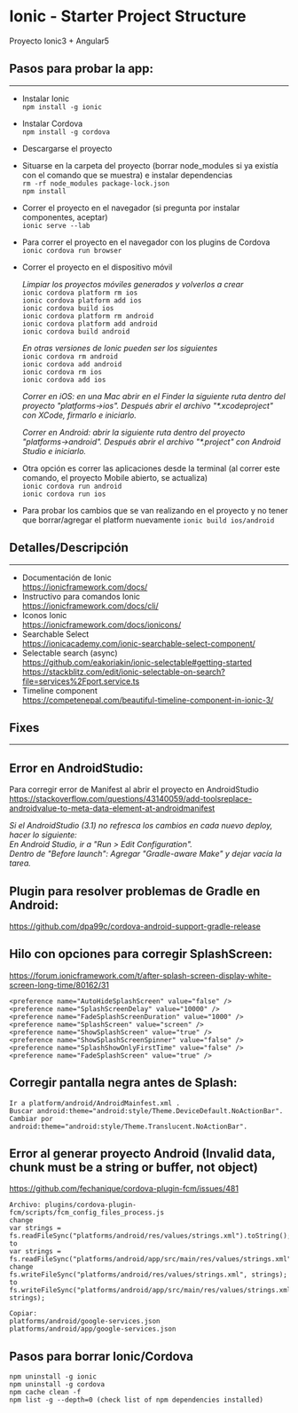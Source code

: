 # Ionic - Starter Project Structure
Proyecto Ionic3 + Angular5

## Pasos para probar la app:
--------------------
- Instalar Ionic    
`npm install -g ionic`

- Instalar Cordova  
`npm install -g cordova`

- Descargarse el proyecto   
- Situarse en la carpeta del proyecto (borrar node_modules si ya existía con el comando que se muestra) e instalar dependencias   
`rm -rf node_modules package-lock.json`  
`npm install`  

- Correr el proyecto en el navegador (si pregunta por instalar componentes, aceptar)    
`ionic serve --lab`

- Para correr el proyecto en el navegador con los plugins de Cordova    
`ionic cordova run browser`

- Correr el proyecto en el dispositivo móvil    

    _Limpiar los proyectos móviles generados y volverlos a crear_    
    `ionic cordova platform rm ios`     
    `ionic cordova platform add ios`    
    `ionic cordova build ios`    
    `ionic cordova platform rm android`     
    `ionic cordova platform add android`    
    `ionic cordova build android`    

    _En otras versiones de Ionic pueden ser los siguientes_   
    `ionic cordova rm android`  
    `ionic cordova add android`     
    `ionic cordova rm ios`  
    `ionic cordova add ios`     

    _Correr en iOS: en una Mac abrir en el Finder la siguiente ruta dentro del proyecto "platforms->ios". Después abrir el archivo "*.xcodeproject" con XCode, firmarlo e iniciarlo._

    _Correr en Android: abrir la siguiente ruta dentro del proyecto "platforms->android". Después abrir el archivo "*.project" con Android Studio e iniciarlo._

- Otra opción es correr las aplicaciones desde la terminal (al correr este comando, el proyecto Mobile abierto, se actualiza)   
`ionic cordova run android`     
`ionic cordova run ios`     

- Para probar los cambios que se van realizando en el proyecto y no tener que borrar/agregar el platform nuevamente 
`ionic build ios/android`   

## Detalles/Descripción
--------------------
- Documentación de Ionic    
<https://ionicframework.com/docs/>  
- Instructivo para comandos Ionic   
<https://ionicframework.com/docs/cli/>    
- Iconos Ionic  
<https://ionicframework.com/docs/ionicons/>      
- Searchable Select     
<https://ionicacademy.com/ionic-searchable-select-component/>   
- Selectable search (async)     
<https://github.com/eakoriakin/ionic-selectable#getting-started>    
<https://stackblitz.com/edit/ionic-selectable-on-search?file=services%2Fport.service.ts>    
- Timeline component    
<https://competenepal.com/beautiful-timeline-component-in-ionic-3/>     

## Fixes
--------------------
## Error en AndroidStudio:
Para corregir error de Manifest al abrir el proyecto en AndroidStudio   
<https://stackoverflow.com/questions/43140059/add-toolsreplace-androidvalue-to-meta-data-element-at-androidmanifest>  
    
  _Si el AndroidStudio (3.1) no refresca los cambios en cada nuevo deploy, hacer lo siguiente:_   
  _En Android Studio, ir a "Run > Edit Configuration"._      
  _Dentro de "Before launch": Agregar "Gradle-aware Make" y dejar vacía la tarea._      

## Plugin para resolver problemas de Gradle en Android:
<https://github.com/dpa99c/cordova-android-support-gradle-release>

## Hilo con opciones para corregir SplashScreen:
<https://forum.ionicframework.com/t/after-splash-screen-display-white-screen-long-time/80162/31>
    
    <preference name="AutoHideSplashScreen" value="false" />
    <preference name="SplashScreenDelay" value="10000" />
    <preference name="FadeSplashScreenDuration" value="1000" />
    <preference name="SplashScreen" value="screen" />
    <preference name="ShowSplashScreen" value="true" />
    <preference name="ShowSplashScreenSpinner" value="false" />
    <preference name="SplashShowOnlyFirstTime" value="false" />
    <preference name="FadeSplashScreen" value="true" />

## Corregir pantalla negra antes de Splash:
    Ir a platform/android/AndroidMainfest.xml .
    Buscar android:theme="android:style/Theme.DeviceDefault.NoActionBar".          
    Cambiar por android:theme="android:style/Theme.Translucent.NoActionBar".

## Error al generar proyecto Android (Invalid data, chunk must be a string or buffer, not object)   
<https://github.com/fechanique/cordova-plugin-fcm/issues/481>   

    Archivo: plugins/cordova-plugin-fcm/scripts/fcm_config_files_process.js 
    change 
    var strings = fs.readFileSync("platforms/android/res/values/strings.xml").toString(); 
    to 
    var strings = fs.readFileSync("platforms/android/app/src/main/res/values/strings.xml").toString(); 
    change 
    fs.writeFileSync("platforms/android/res/values/strings.xml", strings); 
    to 
    fs.writeFileSync("platforms/android/app/src/main/res/values/strings.xml", strings); 

    Copiar: 
    platforms/android/google-services.json 
    platforms/android/app/google-services.json   

## Pasos para borrar Ionic/Cordova  
`npm uninstall -g ionic`    
`npm uninstall -g cordova`  
`npm cache clean -f`    
`npm list -g --depth=0 (check list of npm dependencies installed)`      

